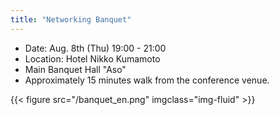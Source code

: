 ```yaml
---
title: "Networking Banquet"
---
```



- Date: Aug. 8th (Thu) 19:00 - 21:00
- Location: Hotel Nikko Kumamoto
- Main Banquet Hall "Aso"
- Approximately 15 minutes walk from the conference venue. 

<div class="w-75">
{{< figure src="/banquet_en.png" imgclass="img-fluid" >}}
</div>
